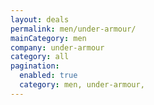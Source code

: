 ```yaml
---
layout: deals
permalink: men/under-armour/
mainCategory: men
company: under-armour
category: all
pagination:
  enabled: true
  category: men, under-armour,
---
```







      

  

